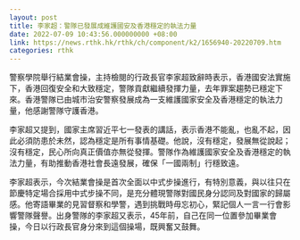 ```yaml
---
layout: post
title: 李家超：警隊已發展成維護國安及香港穩定的執法力量
date: 2022-07-09 10:43:56.000000000 +08:00
link: https://news.rthk.hk/rthk/ch/component/k2/1656940-20220709.htm
categories: rthk
---
```


警察學院舉行結業會操，主持檢閱的行政長官李家超致辭時表示，香港國安法實施下，香港回復安全和大致穩定，警隊貢獻繼續發揮力量，去年罪案趨勢已穩定下來。香港警隊已由城巿治安警察發展成為一支維護國家安全及香港穩定的執法力量，他感謝警隊守護香港。

李家超又提到，國家主席習近平七一發表的講話，表示香港不能亂，也亂不起，因此必須防患於未然，認為穩定是所有事情基礎。他說，沒有穩定，發展無從說起；沒有穩定，民心所向真正價值亦無從發揮。警隊作為維護國家安全及香港穩定的執法力量，有助推動香港社會長遠發展，確保「一國兩制」行穩致遠。　

李家超表示，今次結業會操是首次全面以中式步操進行，有特別意義，與以往只在節慶特定場合採用中式步操不同，是充分體現警隊對國民身分認同及對國家的歸屬感。他寄語畢業的見習督察和學警，遇到挑戰時毋忘初心，緊記個人一言一行會影響警隊聲譽。出身警隊的李家超又表示，45年前，自己在同一位置參加畢業會操，今日以行政長官身分來到這個操場，既興奮又鼓舞。
